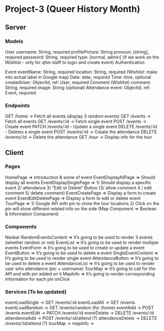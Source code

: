# Project-3 (Queer History Month)

## Server

### Models

User
username: String, required
profilePicture: String
pronoun: [string], required
password: String, required
type: [normal, admin] (if we work on the Wishlist - only for qhm staff to login and create event)
Authentication

Event
eventName: String, required
location: String, required (Wishlist: make into actual label in Google map)
Date: date, required
Time: time, optional
createdUser: ObjectId, ref: User, required
Comment (Wishlist)
comment: String, required
image: String (optional)
Attendance
event: ObjectId, ref: Event, required

### Endpoints

GET /home -> Fetch all events (display 3 random events)
GET /events -> Fetch all events
GET /events/:Id -> Fetch single event
POST /events -> Create event
PATCH /events/:Id - Update a single event
DELETE /events/:Id - Deletes a single event
POST /events/:Id -> Create the attendance
DELETE /events/:Id -> Delete the attendance
GET /tour -> Display info for the tour

## Client

### Pages

HomePage => Introduction & some of event
EventDisplayAllPage => Should display all events
EventDisplaySinglePage => 1/ Should display a specific event 2/ attendance 3/ “Edit or Delete” Button (3/ allow comment 4 / edit comment 5/ delete comment)
EventCreatePage => Display a form to create event
EventEditDeletePage => Display a form to edit or delete event
TourPage => 1/ Google API with pin to show the tour locations 2/ Click on the pin will show different related info on the side (Map Component => Boolean & Information Component)

### Components

Navbar
RandomEventsContent => It’s going to be used to render 3 events (whether random or not)
EventList => It’s going to be used to render multiple events
EventForm => It’s going to be used to create or update a event
EventButton => It’s going to be used to delete a event
SingleEventContent => It’s going to be used to render single event
AttendanceButton => It’s going to be used to delete a event
AttendanceList => It’s going to be used to render user who attendance (pic + username)
TourMap => It’s going to call for the API and with pin added on it
MapInfo => It’s going to render corresponding information for each pin onClick

### Services (To be updated)

eventLoadSingle -> GET /events/:id
eventLoadAll -> GET /events
eventLoadRandom -> GET /events/random (for /home)
eventAdd -> POST /events
eventEdit -> PATCH /events/:Id
eventDelete -> DELETE /events/:Id
attendenceAdd -> POST /events/:id/attend (?)
attendenceDelete -> DELETE /events/:Id/attend (?)
tourMap ->
mapInfo ->
